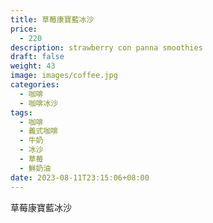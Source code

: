 ```yaml
---
title: 草莓康寶藍冰沙
price:
  - 220
description: strawberry con panna smoothies
draft: false
weight: 43
image: images/coffee.jpg
categories:
  - 咖啡
  - 咖啡冰沙
tags:
  - 咖啡
  - 義式咖啡
  - 牛奶
  - 冰沙
  - 草莓
  - 鮮奶油
date: 2023-08-11T23:15:06+08:00
---
```


 草莓康寶藍冰沙
